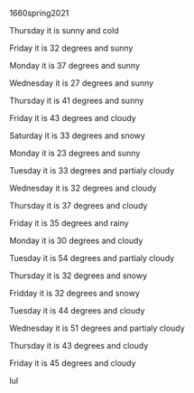 1660spring2021

Thursday it is sunny and cold

Friday it is 32 degrees and sunny

Monday it is 37 degrees and sunny

Wednesday it is 27 degrees and sunny

Thursday it is 41 degrees and sunny

Friday it is 43 degrees and cloudy

Saturday it is 33 degrees and snowy

Monday it is 23 degrees and sunny

Tuesday it is 33 degrees and partialy cloudy

Wednesday it is 32 degrees and cloudy

Thursday it is 37 degrees and cloudy

Friday it is 35 degrees and rainy

Monday it is 30 degrees and cloudy

Tuesday it is 54 degrees and partialy cloudy

Thursday it is 32 degrees and snowy

Fridday it is 32 degrees and snowy

Tuesday it is 44 degrees and cloudy

Wednesday it is 51 degrees and partialy cloudy

Thursday it is 43 degrees and cloudy

Friday it is 45 degrees and cloudy

lul